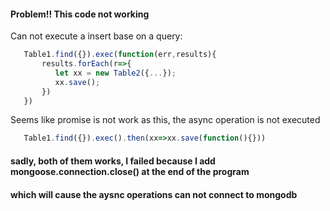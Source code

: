 #### Problem!! This code not working ####
Can not execute a insert base on a query:
```javascript
   Table1.find({}).exec(function(err,results){
       results.forEach(r=>{
          let xx = new Table2({...});
          xx.save();
       })
   })
```

Seems like promise is not work as this, the async operation is not executed
```javascript
   Table1.find({}).exec().then(xx=>xx.save(function(){}))
```

#### sadly, both of them works, I failed because I add mongoose.connection.close() at the end of the program ####
#### which will cause the aysnc operations can not connect to mongodb ####
